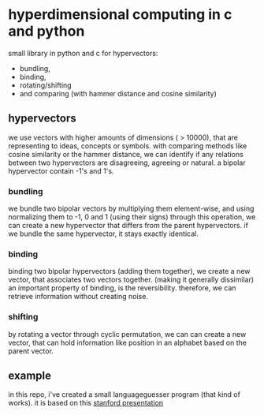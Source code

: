 # hyperdimensional computing in c and python

small library in python and c for hypervectors:
* bundling,
* binding,
* rotating/shifting
* and comparing (with hammer distance and cosine similarity)

## hypervectors

we use vectors with higher amounts of dimensions ( > 10000), that are representing to ideas, concepts or symbols.
with comparing methods like cosine similarity or the hammer distance, we can identify if any relations between
two hypervectors are disagreeing, agreeing or natural. 
a bipolar hypervector contain -1's and 1's. 

### bundling

we bundle two bipolar vectors by multiplying them element-wise, and using normalizing them to -1, 0 and 1 (using their signs)
through this operation, we can create a new hypervector that differs from the parent hypervectors. 
if we bundle the same hypervector, it stays exactly identical.

### binding

binding two bipolar hypervectors (adding them together), we create a new vector, that associates two vectors together. (making it generally dissimilar)
an important property of binding, is the reversibility. therefore, we can retrieve information
without creating noise.

### shifting

by rotating a vector through cyclic permutation, we can can create a new vector, that can hold information
like position in an alphabet based on the parent vector.

## example

in this repo, i've created a small languageguesser program (that kind of works).
it is based on this [stanford presentation](https://web.stanford.edu/class/ee380/Abstracts/171025-slides.pdf)
